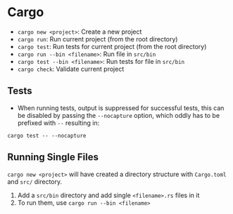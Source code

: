 # Cargo

- `cargo new <project>`: Create a new project
- `cargo run`: Run current project (from the root directory)
- `cargo test`: Run tests for current project (from the root directory)
- `cargo run --bin <filename>`: Run file in `src/bin`
- `cargo test --bin <filename>`: Run tests for file in `src/bin`
- `cargo check`: Validate current project

## Tests

- When running tests, output is suppressed for successful tests, this can be disabled by passing the `--nocapture` option, which oddly has to be prefixed with `--` resulting in:

```
cargo test -- --nocapture
```

## Running Single Files

`cargo new <project>` will have created a directory structure with `Cargo.toml` and `src/` directory.

1. Add a `src/bin` directory and add single `<filename>.rs` files in it
2. To run them, use `cargo run --bin <filename>`
